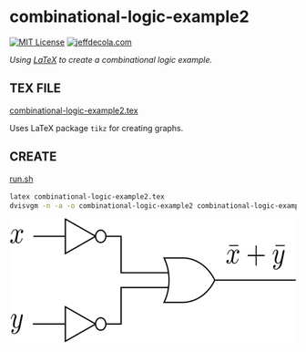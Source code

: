 # combinational-logic-example2

[![MIT License](http://img.shields.io/:license-mit-blue.svg)](http://jeffdecola.mit-license.org)
[![jeffdecola.com](https://img.shields.io/badge/website-jeffdecola.com-blue)](https://jeffdecola.com)

_Using
[LaTeX](https://github.com/JeffDeCola/my-cheat-sheets/tree/master/software/development/languages/latex-cheat-sheet/)
to create a combinational logic example._

## TEX FILE

[combinational-logic-example2.tex](combinational-logic-example2.tex)

Uses LaTeX package `tikz` for creating graphs.

## CREATE

[run.sh](run.sh)

```bash
latex combinational-logic-example2.tex
dvisvgm -n -a -o combinational-logic-example2 combinational-logic-example2.dvi
```

<p align="center">
    <img src="combinational-logic-example2.svg"
    align="middle"
</p>
